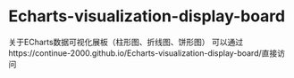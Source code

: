 # Echarts-visualization-display-board
关于ECharts数据可视化展板（柱形图、折线图、饼形图）
可以通过https://continue-2000.github.io/Echarts-visualization-display-board/直接访问
